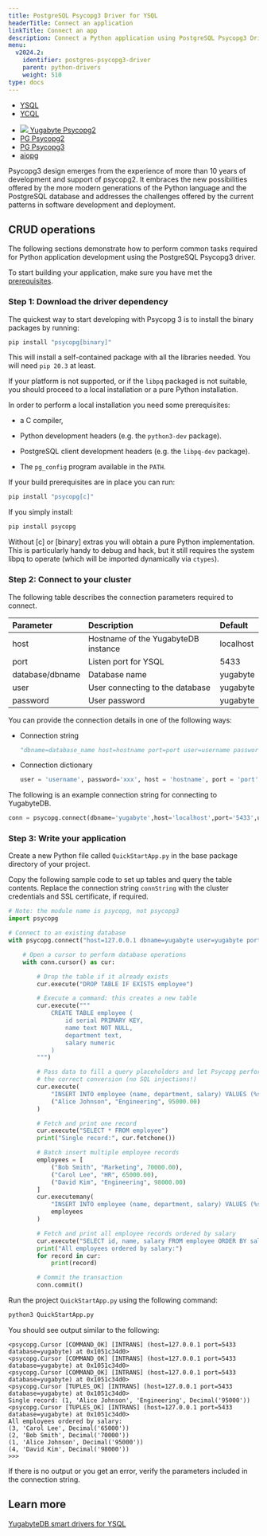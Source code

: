 ```yaml
---
title: PostgreSQL Psycopg3 Driver for YSQL
headerTitle: Connect an application
linkTitle: Connect an app
description: Connect a Python application using PostgreSQL Psycopg3 Driver for YSQL
menu:
  v2024.2:
    identifier: postgres-psycopg3-driver
    parent: python-drivers
    weight: 510
type: docs
---
```


<ul class="nav nav-tabs-alt nav-tabs-yb">
  <li class="active">
    <a href="../yugabyte-psycopg2/" class="nav-link">
      YSQL
    </a>
  </li>
  <li>
    <a href="../ycql/" class="nav-link">
      YCQL
    </a>
  </li>
</ul>

<ul class="nav nav-tabs-alt nav-tabs-yb">

  <li >
    <a href="../yugabyte-psycopg2" class="nav-link">
      <img src="/icons/yugabyte.svg"></i>
      Yugabyte Psycopg2
    </a>
  </li>

  <li >
    <a href="../postgres-psycopg2" class="nav-link">
      <i class="icon-postgres" aria-hidden="true"></i>
      PG Psycopg2
    </a>
  </li>

  <li >
    <a href="../postgres-psycopg3" class="nav-link active">
      <i class="icon-postgres" aria-hidden="true"></i>
      PG Psycopg3
    </a>
  </li>

  <li >
    <a href="../aiopg" class="nav-link">
      <i class="icon-postgres" aria-hidden="true"></i>
      aiopg
    </a>
  </li>

</ul>

Psycopg3 design emerges from the experience of more than 10 years of development and support of psycopg2. It embraces the new possibilities offered by the more modern generations of the Python language and the PostgreSQL database and addresses the challenges offered by the current patterns in software development and deployment.

## CRUD operations

The following sections demonstrate how to perform common tasks required for Python application development using the PostgreSQL Psycopg3 driver.

To start building your application, make sure you have met the [prerequisites](../#prerequisites).

### Step 1: Download the driver dependency

The quickest way to start developing with Psycopg 3 is to install the binary packages by running:

```sh
pip install "psycopg[binary]"
```

This will install a self-contained package with all the libraries needed. You will need `pip 20.3` at least.

If your platform is not supported, or if the `libpq` packaged is not suitable, you should proceed to a local installation or a pure Python installation.

In order to perform a local installation you need some prerequisites:

- a C compiler,

- Python development headers (e.g. the `python3-dev` package).

- PostgreSQL client development headers (e.g. the `libpq-dev` package).

- The `pg_config` program available in the `PATH`.

If your build prerequisites are in place you can run:

```sh
pip install "psycopg[c]"
```

If you simply install:

```sh
pip install psycopg
```

Without [c] or [binary] extras you will obtain a pure Python implementation. This is particularly handy to debug and hack, but it still requires the system libpq to operate (which will be imported dynamically via `ctypes`).


### Step 2: Connect to your cluster

The following table describes the connection parameters required to connect.

| Parameter | Description | Default |
| :---------- | :---------- | :------ |
| host  | Hostname of the YugabyteDB instance | localhost
| port |  Listen port for YSQL | 5433
| database/dbname | Database name | yugabyte
| user | User connecting to the database | yugabyte
| password | User password | yugabyte

You can provide the connection details in one of the following ways:

- Connection string

  ```python
  "dbname=database_name host=hostname port=port user=username password=password"
  ```

- Connection dictionary

  ```python
  user = 'username', password='xxx', host = 'hostname', port = 'port', dbname = 'database_name'
  ```

The following is an example connection string for connecting to YugabyteDB.

```python
conn = psycopg.connect(dbname='yugabyte',host='localhost',port='5433',user='yugabyte',password='yugabyte')
```

### Step 3: Write your application

Create a new Python file called `QuickStartApp.py` in the base package directory of your project.

Copy the following sample code to set up tables and query the table contents. Replace the connection string `connString` with the cluster credentials and SSL certificate, if required.

```python
# Note: the module name is psycopg, not psycopg3
import psycopg

# Connect to an existing database
with psycopg.connect("host=127.0.0.1 dbname=yugabyte user=yugabyte port=5433") as conn:

    # Open a cursor to perform database operations
    with conn.cursor() as cur:

        # Drop the table if it already exists
        cur.execute("DROP TABLE IF EXISTS employee")

        # Execute a command: this creates a new table
        cur.execute("""
            CREATE TABLE employee (
                id serial PRIMARY KEY,
                name text NOT NULL,
                department text,
                salary numeric
            )
        """)

        # Pass data to fill a query placeholders and let Psycopg perform
        # the correct conversion (no SQL injections!)
        cur.execute(
            "INSERT INTO employee (name, department, salary) VALUES (%s, %s, %s)",
            ("Alice Johnson", "Engineering", 95000.00)
        )

        # Fetch and print one record
        cur.execute("SELECT * FROM employee")
        print("Single record:", cur.fetchone())

        # Batch insert multiple employee records
        employees = [
            ("Bob Smith", "Marketing", 70000.00),
            ("Carol Lee", "HR", 65000.00),
            ("David Kim", "Engineering", 98000.00)
        ]
        cur.executemany(
            "INSERT INTO employee (name, department, salary) VALUES (%s, %s, %s)",
            employees
        )

        # Fetch and print all employee records ordered by salary
        cur.execute("SELECT id, name, salary FROM employee ORDER BY salary")
        print("All employees ordered by salary:")
        for record in cur:
            print(record)

        # Commit the transaction
        conn.commit()

```

Run the project `QuickStartApp.py` using the following command:

```python
python3 QuickStartApp.py
```

You should see output similar to the following:

```text
<psycopg.Cursor [COMMAND_OK] [INTRANS] (host=127.0.0.1 port=5433 database=yugabyte) at 0x1051c34d0>
<psycopg.Cursor [COMMAND_OK] [INTRANS] (host=127.0.0.1 port=5433 database=yugabyte) at 0x1051c34d0>
<psycopg.Cursor [COMMAND_OK] [INTRANS] (host=127.0.0.1 port=5433 database=yugabyte) at 0x1051c34d0>
<psycopg.Cursor [TUPLES_OK] [INTRANS] (host=127.0.0.1 port=5433 database=yugabyte) at 0x1051c34d0>
Single record: (1, 'Alice Johnson', 'Engineering', Decimal('95000'))
<psycopg.Cursor [TUPLES_OK] [INTRANS] (host=127.0.0.1 port=5433 database=yugabyte) at 0x1051c34d0>
All employees ordered by salary:
(3, 'Carol Lee', Decimal('65000'))
(2, 'Bob Smith', Decimal('70000'))
(1, 'Alice Johnson', Decimal('95000'))
(4, 'David Kim', Decimal('98000'))
>>> 
```

If there is no output or you get an error, verify the parameters included in the connection string.

## Learn more

[YugabyteDB smart drivers for YSQL](../../smart-drivers/)
